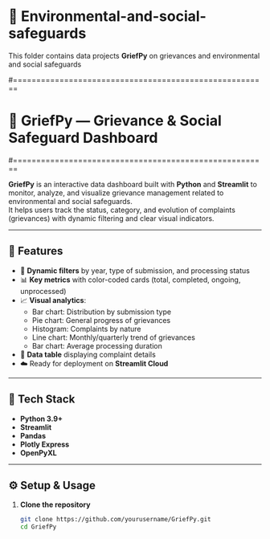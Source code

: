 # 🌳 Environmental-and-social-safeguards
This folder contains data projects **GriefPy** on grievances and environmental and social safeguards

#=======================================================
# 🐍 GriefPy — Grievance & Social Safeguard Dashboard
#=======================================================

**GriefPy** is an interactive data dashboard built with **Python** and **Streamlit** to monitor, analyze, and visualize grievance management related to environmental and social safeguards.  
It helps users track the status, category, and evolution of complaints (grievances) with dynamic filtering and clear visual indicators.

---

## 🚀 Features

- 📅 **Dynamic filters** by year, type of submission, and processing status  
- 📊 **Key metrics** with color-coded cards (total, completed, ongoing, unprocessed)  
- 📈 **Visual analytics**:
  - Bar chart: Distribution by submission type  
  - Pie chart: General progress of grievances  
  - Histogram: Complaints by nature  
  - Line chart: Monthly/quarterly trend of grievances  
  - Bar chart: Average processing duration  
- 📂 **Data table** displaying complaint details  
- ☁️ Ready for deployment on **Streamlit Cloud**

---

## 🧩 Tech Stack

- **Python 3.9+**
- **Streamlit**
- **Pandas**
- **Plotly Express**
- **OpenPyXL**

---

## ⚙️ Setup & Usage

1. **Clone the repository**
   ```bash
   git clone https://github.com/yourusername/GriefPy.git
   cd GriefPy

